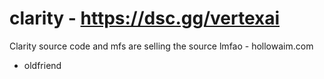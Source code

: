 # clarity - https://dsc.gg/vertexai
Clarity source code and mfs are selling the source lmfao - hollowaim.com

- oldfriend
